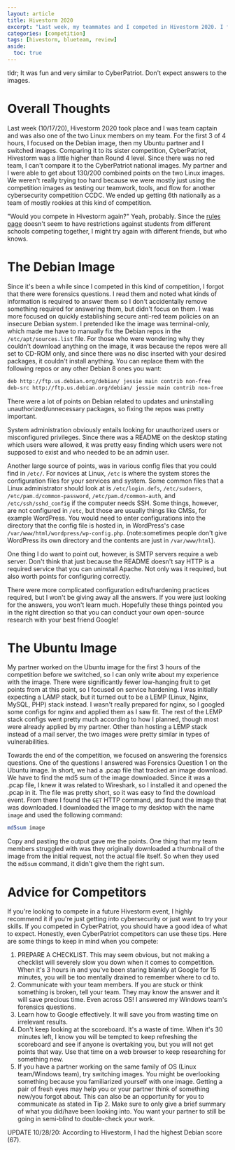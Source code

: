 ```yaml
---
layout: article
title: Hivestorm 2020
excerpt: "Last week, my teammates and I competed in Hivestorm 2020. I focused on the Debian and Ubuntu images. We were 3rd place on Saturday, but dropped to 6th at the end of Sunday. Overall, it was a good warmup for CCDC coming up soon. Also, I got the high score for Debian."
categories: [competition]
tags: [hivestorm, blueteam, review]
aside:
  toc: true
---
```

tldr; It was fun and very similar to CyberPatriot. Don't expect answers to the images.

# Overall Thoughts
Last week (10/17/20), Hivestorm 2020 took place and I was team captain and was also one of the two Linux members on my team. For the first 3 of 4 hours, I focused on the Debian image, then my Ubuntu partner and I switched images. Comparing it to its sister competition, CyberPatriot, Hivestorm was a little higher than Round 4 level. Since there was no red team, I can't compare it to the CyberPatriot national images. My partner and I were able to get about 130/200 combined points on the two Linux images. We weren't really trying too hard because we were mostly just using the competition images as testing our teamwork, tools, and flow for another cybersecurity competition CCDC. We ended up getting 6th nationally as a team of mostly rookies at this kind of competition.

"Would you compete in Hivestorm again?"
Yeah, probably. Since the [rules page](http://www.hivestorm.org/rules.html) doesn't seem to have restrictions against students from different schools competing together, I might try again with different friends, but who knows. 

# The Debian Image
Since it's been a while since I competed in this kind of competition, I forgot that there were forensics questions. I read them and noted what kinds of information is required to answer them so I don't accidentally remove something required for answering them, but didn't focus on them. I was more focused on quickly establishing secure anti-red team policies on an insecure Debian system. I pretended like the image was terminal-only, which made me have to manually fix the Debian repos in the ``/etc/apt/sources.list`` file. For those who were wondering why they couldn't download anything on the image, it was because the repos were all set to CD-ROM only, and since there was no disc inserted with your desired packages, it couldn't install anything. You can replace them with the following repos or any other Debian 8 ones you want:
```bash
deb http://ftp.us.debian.org/debian/ jessie main contrib non-free
deb-src http://ftp.us.debian.org/debian/ jessie main contrib non-free
```
There were a lot of points on Debian related to updates and uninstalling unauthorized/unnecessary packages, so fixing the repos was pretty important. 

System administration obviously entails looking for unauthorized users or misconfigured privileges. Since there was a README on the desktop stating which users were allowed, it was pretty easy finding which users were not supposed to exist and who needed to be an admin user.

Another large source of points, was in various config files that you could find in ``/etc/``. For novices at Linux, ``/etc`` is where the system stores the configuration files for your services and system. Some common files that a Linux administrator should look at is ``/etc/login.defs``, ``/etc/sudoers``, ``/etc/pam.d/common-password``, ``/etc/pam.d/common-auth``, and ``/etc/ssh/sshd_config`` if the computer needs SSH. Some things, however, are not configured in ``/etc``, but those are usually things like CMSs, for example WordPress. You would need to enter configurations into the directory that the config file is hosted in, in WordPress's case ``/var/www/html/wordpress/wp-config.php``. (note:sometimes people don't give WordPress its own directory and the contents are just in ``/var/www/html``).

One thing I do want to point out, however, is SMTP servers require a web server. Don't think that just because the README doesn't say HTTP is a required service that you can uninstall Apache. Not only was it required, but also worth points for configuring correctly.

There were more complicated configuration edits/hardening practices required, but I won't be giving away all the answers. If you were just looking for the answers, you won't learn much. Hopefully these things pointed you in the right direction so that you can conduct your own open-source research with your best friend Google!
# The Ubuntu Image
My partner worked on the Ubuntu image for the first 3 hours of the competition before we switched, so I can only write about my experience with the image. There were significantly fewer low-hanging fruit to get points from at this point, so I focused on service hardening. I was initially expecting a LAMP stack, but it turned out to be a LEMP (Linux, Nginx, MySQL, PHP) stack instead. I wasn't really prepared for nginx, so I googled some configs for nginx and applied them as I saw fit. The rest of the LEMP stack configs went pretty much according to how I planned, though most were already applied by my partner. Other than hosting a LEMP stack instead of a mail server, the two images were pretty similar in types of vulnerabilities.

Towards the end of the competition, we focused on answering the forensics questions. One of the questions I answered was Forensics Question 1 on the Ubuntu image. In short, we had a .pcap file that tracked an image download. We have to find the md5 sum of the image downloaded. Since it was a .pcap file, I knew it was related to Wireshark, so I installed it and opened the .pcap in it. The file was pretty short, so it was easy to find the download event. From there I found the ``GET`` HTTP command, and found the image that was downloaded. I downloaded the image to my desktop with the name ``image`` and used the following command:
```bash
md5sum image
```
Copy and pasting the output gave me the points. One thing that my team members struggled with was they originally downloaded a thumbnail of the image from the initial request, not the actual file itself. So when they used the ``md5sum`` command, it didn't give them the right sum. 
# Advice for Competitors
If you're looking to compete in a future Hivestorm event, I highly recommend it if you're just getting into cybersecurity or just want to try your skills. If you competed in CyberPatriot, you should have a good idea of what to expect. Honestly, even CyberPatriot competitors can use these tips. Here are some things to keep in mind when you compete:

1. PREPARE A CHECKLIST. This may seem obvious, but not making a checklist will severely slow you down when it comes to competition. When it's 3 hours in and you've been staring blankly at Google for 15 minutes, you will be too mentally drained to remember where to cd to.
2. Communicate with your team members. If you are stuck or think something is broken, tell your team. They may know the answer and it will save precious time. Even across OS! I answered my Windows team's forensics questions.
3. Learn how to Google effectively. It will save you from wasting time on irrelevant results. 
4. Don't keep looking at the scoreboard. It's a waste of time. When it's 30 minutes left, I know you will be tempted to keep refreshing the scoreboard and see if anyone is overtaking you, but you will not get points that way. Use that time on a web browser to keep researching for something new.
5. If you have a partner working on the same family of OS (Linux team/Windows team), try switching images. You might be overlooking something because you familiarized yourself with one image. Getting a pair of fresh eyes may help you or your partner think of something new/you forgot about. This can also be an opportunity for you to communicate as stated in Tip 2. Make sure to only give a brief summary of what you did/have been looking into. You want your partner to still be going in semi-blind to double-check your work.


UPDATE 10/28/20: According to Hivestorm, I had the highest Debian score (67).